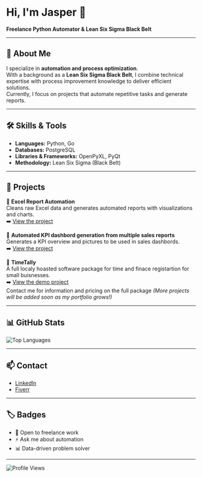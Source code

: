 # Hi, I'm Jasper 👋  
**Freelance Python Automator & Lean Six Sigma Black Belt**

---

## 🚀 About Me  
I specialize in **automation and process optimization**.  
With a background as a **Lean Six Sigma Black Belt**, I combine technical expertise with process improvement knowledge to deliver efficient solutions.  
Currently, I focus on projects that automate repetitive tasks and generate reports.

---

## 🛠️ Skills & Tools  
- **Languages:** Python, Go  
- **Databases:** PostgreSQL  
- **Libraries & Frameworks:** OpenPyXL, PyQt  
- **Methodology:** Lean Six Sigma (Black Belt)

---

## 📂 Projects  
🔧 **Excel Report Automation**  
Cleans raw Excel data and generates automated reports with visualizations and charts.  
➡️ [View the project](https://github.com/Dirza1/Automated_Sales_report)  

🔧 **Automated KPI dashbord generation from multiple sales reports**  
Generates a KPI overview and pictures to be used in sales dashbords.  
➡️ [View the project](https://github.com/Dirza1/Automated_KPI_Generation)  

🔧 **TimeTally**  
A full localy hoasted software package for time and finace registartion for small buisnesses.  
➡️ [View the demo project](https://github.com/Dirza1/TimeTally-Demo)  
Contact me for information and pricing on the full package
*(More projects will be added soon as my portfolio grows!)*

---

## 📊 GitHub Stats  
![Top Languages](https://github-readme-stats.vercel.app/api/top-langs/?username=Dirza1&layout=compact&theme=dark&hide_border=true)  

---

## 📫 Contact  
- [LinkedIn](https://www.linkedin.com/in/jasper-olthof-donker-5a77514b/)  
- [Fiverr](https://nl.fiverr.com/sellers/jasper_olthof/)  

---

## 🏷️ Badges  
- 💼 Open to freelance work  
- ⚡ Ask me about automation  
- 📊 Data-driven problem solver  

---

![Profile Views](https://komarev.com/ghpvc/?username=jasperolthof&style=flat-square&color=blue)
